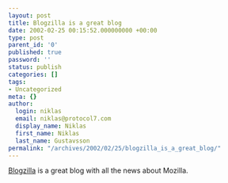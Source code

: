 ```yaml
---
layout: post
title: Blogzilla is a great blog
date: 2002-02-25 00:15:52.000000000 +00:00
type: post
parent_id: '0'
published: true
password: ''
status: publish
categories: []
tags:
- Uncategorized
meta: {}
author:
  login: niklas
  email: niklas@protocol7.com
  display_name: Niklas
  first_name: Niklas
  last_name: Gustavsson
permalink: "/archives/2002/02/25/blogzilla_is_a_great_blog/"
---
```

[Blogzilla](http://www.deftone.com/blogzilla/) is a great blog with all the news about Mozilla.

